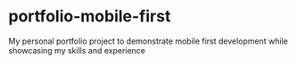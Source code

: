 # portfolio-mobile-first
My personal portfolio project to demonstrate mobile first development while showcasing my skills and experience
